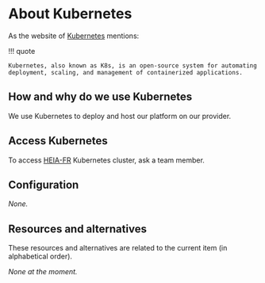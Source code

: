 # About Kubernetes

As the website of [Kubernetes](https://kubernetes.io/) mentions:

!!! quote

	Kubernetes, also known as K8s, is an open-source system for automating deployment, scaling, and management of containerized applications.

## How and why do we use Kubernetes

We use Kubernetes to deploy and host our platform on our provider.

## Access Kubernetes

To access [HEIA-FR](./about-heia-fr.md) Kubernetes cluster, ask a team member.

## Configuration

_None._

## Resources and alternatives

These resources and alternatives are related to the current item (in alphabetical order).

_None at the moment._
